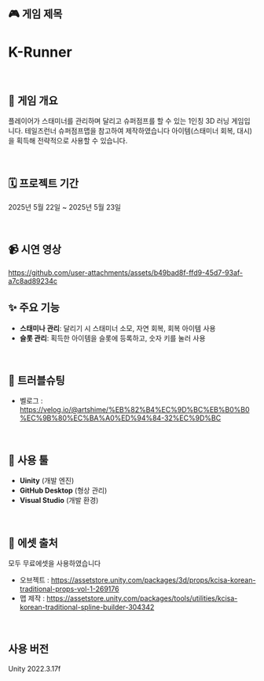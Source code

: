 ## 🎮 게임 제목
# **K-Runner**

<br>

## 📖 게임 개요
플레이어가 스태미너를 관리하며 달리고 슈퍼점프를 할 수 있는 1인칭 3D 러닝 게임입니다.
테일즈런너 슈퍼점프맵을 참고하여 제작하였습니다
아이템(스태미너 회복, 대시)을 획득해 전략적으로 사용할 수 있습니다.

<br>

## 🗓️ 프로젝트 기간
2025년 5월 22일 ~ 2025년 5월 23일

<br>

## 📹 시연 영상

https://github.com/user-attachments/assets/b49bad8f-ffd9-45d7-93af-a7c8ad89234c

## ✨ 주요 기능
- **스태미나 관리**: 달리기 시 스태미너 소모, 자연 회복, 회복 아이템 사용  
- **슬롯 관리**: 획득한 아이템을 슬롯에 등록하고, 숫자 키를 눌러 사용

<br>

## 📘 트러블슈팅
- 벨로그 : https://velog.io/@artshime/%EB%82%B4%EC%9D%BC%EB%B0%B0%EC%9B%80%EC%BA%A0%ED%94%84-32%EC%9D%BC

<br>

## 🧰 사용 툴
- **Uinity** (개발 엔진)
- **GitHub Desktop** (형상 관리)  
- **Visual Studio** (개발 환경)

<br>

## 🎨 에셋 출처
모두 무료에셋을 사용하였습니다
- 오브젝트 : https://assetstore.unity.com/packages/3d/props/kcisa-korean-traditional-props-vol-1-269176
- 맵 제작 : https://assetstore.unity.com/packages/tools/utilities/kcisa-korean-traditional-spline-builder-304342

<br>

## 사용 버전
Unity 2022.3.17f
